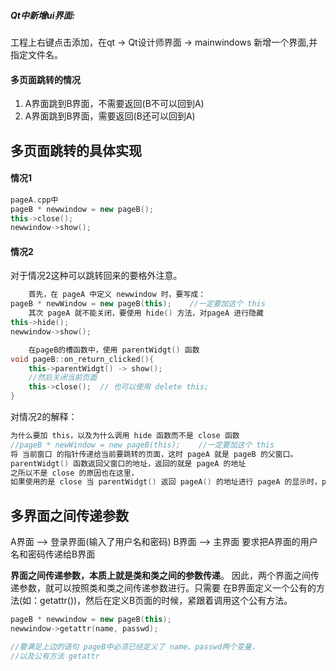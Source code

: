 ##### Qt中新增ui界面:
工程上右键点击添加，在qt -> Qt设计师界面 -> mainwindows 新增一个界面,并指定文件名。

#### 多页面跳转的情况
1. A界面跳到B界面，不需要返回(B不可以回到A)
2. A界面跳到B界面，需要返回(B还可以回到A)

## 多页面跳转的具体实现
#### 情况1
```c++
pageA.cpp中
pageB * newwindow = new pageB();
this->close();
newwindow->show();

```

#### 情况2
对于情况2这种可以跳转回来的要格外注意。
```c++
	首先，在 pageA 中定义 newwindow 时，要写成：
pageB * newWindow = new pageB(this);    //一定要加这个 this
	其次 pageA 就不能关闭，要使用 hide() 方法，对pageA 进行隐藏
this->hide();
newwindow->show();

	在pageB的槽函数中，使用 parentWidgt() 函数
void pageB::on_return_clicked(){
	this->parentWidgt() -> show();
	//然后关闭当前页面
	this->close();  // 也可以使用 delete this;
}
```
对情况2的解释：
```c++
为什么要加 this，以及为什么调用 hide 函数而不是 close 函数
//pageB * newWindow = new pageB(this);    //一定要加这个 this
将 当前窗口 的指针传递给当前要跳转的页面，这时 pageA 就是 pageB 的父窗口。
parentWidgt() 函数返回父窗口的地址，返回的就是 pageA 的地址
之所以不是 close 的原因也在这里，
如果使用的是 close 当 parentWidgt() 返回 pageA() 的地址进行 pageA 的显示时，pageA 已被释放，此时 parentWiget() 返回的就是一个野指针，极易导致程序运行时错误。

```

## 多界面之间传递参数
A界面  -->  登录界面(输入了用户名和密码)
B界面  -->  主界面
要求把A界面的用户名和密码传递给B界面

**界面之间传递参数，本质上就是类和类之间的参数传递**。
因此，两个界面之间传递参数，就可以按照类和类之间传递参数进行。只需要 在B界面定义一个公有的方法(如：getattr())，然后在定义B页面的时候，紧跟着调用这个公有方法。
```c++
pageB * newwindow = new pageB(this);
newwindow->getattr(name, passwd);

//要满足上边的语句 pageB中必须已经定义了 name、passwd两个变量，
//以及公有方法 getattr
```

